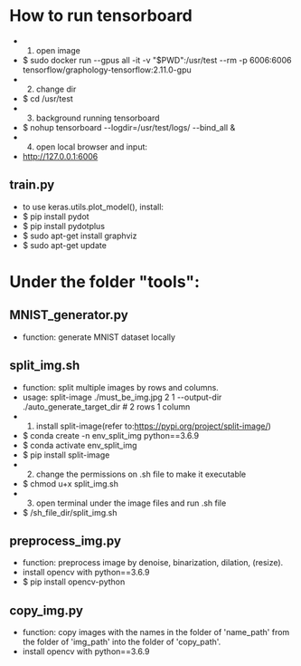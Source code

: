 # How to run tensorboard
- 1. open image
- $ sudo docker run --gpus all -it -v "$PWD":/usr/test --rm -p 6006:6006 tensorflow/graphology-tensorflow:2.11.0-gpu
- 2. change dir
- $ cd /usr/test
- 3. background running tensorboard
- $ nohup tensorboard --logdir=/usr/test/logs/ --bind_all &
- 4. open local browser and input:
- http://127.0.0.1:6006

## train.py
- to use keras.utils.plot_model(), install:
- $ pip install pydot
- $ pip install pydotplus
- $ sudo apt-get install graphviz
- $ sudo apt-get update

# Under the folder "tools":
## MNIST_generator.py
- function: generate MNIST dataset locally

## split_img.sh
- function: split multiple images by rows and columns.
- usage: split-image ./must_be_img.jpg 2 1 --output-dir ./auto_generate_target_dir  # 2 rows 1 column
- 1. install split-image(refer to:https://pypi.org/project/split-image/)
- $ conda create -n env_split_img python==3.6.9
- $ conda activate env_split_img
- $ pip install split-image
- 2. change the permissions on .sh file to make it executable
- $ chmod u+x split_img.sh
- 3. open terminal under the image files and run .sh file
- $ /sh_file_dir/split_img.sh

## preprocess_img.py
- function: preprocess image by denoise, binarization, dilation, (resize).
- install opencv with python==3.6.9
- $ pip install opencv-python

## copy_img.py
- function: copy images with the names in the folder of 'name_path' from the folder of 'img_path' into the folder of 'copy_path'.
- install opencv with python==3.6.9